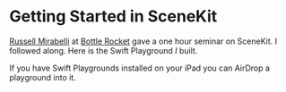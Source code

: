 # Getting Started in SceneKit

[Russell Mirabelli](https://github.com/rmirabelli) at [Bottle Rocket](https://www.bottlerocketstudios.com) gave a one hour seminar on SceneKit. I followed along. Here is the Swift Playground _I_ built.

If you have Swift Playgrounds installed on your iPad you can AirDrop a playground into it.
